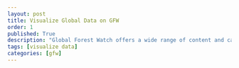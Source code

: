 ```yaml
---
layout: post
title: Visualize Global Data on GFW
order: 1
published: True
description: "Global Forest Watch offers a wide range of content and capabilities to serve a variety of users and purposes. Whether you arrive at GFW with a clear purpose or are simply exploring different features, we can help you learn to use the platform."
tags: [visualize data]
categories: [gfw]
---
```




